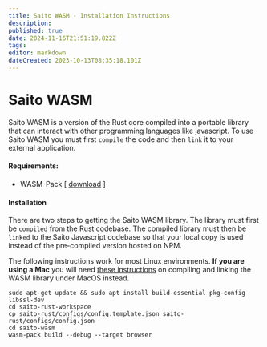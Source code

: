 ```yaml
---
title: Saito WASM - Installation Instructions
description: 
published: true
date: 2024-11-16T21:51:19.822Z
tags: 
editor: markdown
dateCreated: 2023-10-13T08:35:18.101Z
---
```


# Saito WASM

Saito WASM is a version of the Rust core compiled into a portable library that can interact with other programming languages like javascript. To use Saito WASM you must first ```compile``` the code and then ```link``` it to your external application.

#### Requirements:

* WASM-Pack [ [download](https://rustwasm.github.io/wasm-pack/installer/) ]

#### Installation

There are two steps to getting the Saito WASM library. The library must first be ```compiled``` from the Rust codebase. The compiled library must then be ```linked``` to the Saito Javascript codebase so that your local copy is used instead of the pre-compiled version hosted on NPM.

The following instructions work for most Linux environments. **If you are using a Mac** you will need [these instructions](./wasm/linking_installations_mac) on compiling and linking the WASM library under MacOS instead.

```
sudo apt-get update && sudo apt install build-essential pkg-config libssl-dev
cd saito-rust-workspace
cp saito-rust/configs/config.template.json saito-rust/configs/config.json
cd saito-wasm
wasm-pack build --debug --target browser
```

